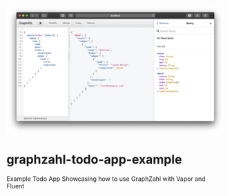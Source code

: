 ![](screenshot.png)

# graphzahl-todo-app-example

Example Todo App Showcasing how to use GraphZahl with Vapor and Fluent

